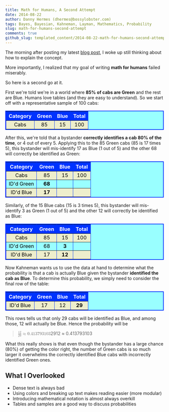 ```yaml
---
title: Math for Humans, A Second Attempt
date: 2014-08-22
author: Danny Hermes (dhermes@bossylobster.com)
tags: Bayes, Bayesian, Kahneman, Layman, Mathematics, Probability
slug: math-for-humans-second-attempt
comments: true
github_slug: templated_content/2014-08-22-math-for-humans-second-attempt.template
---
```


The morning after posting my latest
[blog post](/2014/07/conditional-probabilities-in-thinking.html),
I woke up still thinking about how to explain the concept.

More importantly, I realized that my goal of writing
**math for humans** failed miserably.

So here is a second go at it.

First we're told we're in a world where **85% of cabs are Green**
and the rest are Blue. Humans love tables (and they are
easy to understand). So we start off with a representative sample of 100
cabs:

<!--- http://blogknowhow.blogspot.com/2011/01/how-add-table-blogger-blogspot-post.html -->
<style type="text/css">
.nobrtable br { display: none }
.nobrtable tr {text-align: center;}
.nobrtable tr.alt td {background-color: #eeeecc; color: black;}
.nobrtable td {text-align: center;}
.nobrtable caption {caption-side:bottom;}
</style>

<div style="margin-left: auto; margin-right: auto; text-align: center;">
<div class="nobrtable">
<table border="2" bordercolor="#0033FF" cellpadding="10" cellspacing="0" style="background-color: #99ffff; border-collapse: collapse; color: black; margin-left: auto; margin-right: auto; width: 100%px;">
<tbody>
<tr style="background-color: #0033ff; color: white; padding-bottom: 4px; padding-top: 5px;">
<th>Category</th>
<th>Green</th>
<th>Blue</th>
<th>Total</th>
</tr>
<tr class="alt">
<td>Cabs</td>
<td>85</td>
<td>15</td>
<td>100</td>
</tr>
</tbody></table>
</div>
</div>

After this, we're told that a bystander
**correctly identifies a cab 80% of the time**, or 4 out of every 5.
Applying this to the 85 Green cabs (85 is 17 times 5), this bystander
will mis-identify 17 as Blue (1 out of 5) and the other 68 will
correctly be identified as Green:

<div style="margin-left: auto; margin-right: auto; text-align: center;">
<div class="nobrtable">
<table border="2" bordercolor="#0033FF" cellpadding="10" cellspacing="0" style="background-color: #99ffff; border-collapse: collapse; color: black; margin-left: auto; margin-right: auto; width: 100%px;">
<tbody>
<tr style="background-color: #0033ff; color: white; padding-bottom: 4px; padding-top: 5px;">
<th>Category</th>
<th>Green</th>
<th>Blue</th>
<th>Total</th>
</tr>
<tr class="alt">
<td>Cabs</td>
<td>85</td>
<td>15</td>
<td>100</td>
</tr>
<tr>
<td>ID'd Green</td>
<td><b>68</b></td>
<td></td>
<td></td>
</tr>
<tr class="alt">
<td>ID'd Blue</td>
<td><b>17</b></td>
<td></td>
<td></td>
</tr>
</tbody></table>
</div>
</div>

Similarly, of the 15 Blue cabs (15 is 3 times 5), this bystander will
mis-identify 3 as Green (1 out of 5) and the other 12 will correctly be
identified as Blue:

<div style="margin-left: auto; margin-right: auto; text-align: center;">
<div class="nobrtable">
<table border="2" bordercolor="#0033FF" cellpadding="10" cellspacing="0" style="background-color: #99ffff; border-collapse: collapse; color: black; margin-left: auto; margin-right: auto; width: 100%px;">
<tbody>
<tr style="background-color: #0033ff; color: white; padding-bottom: 4px; padding-top: 5px;">
<th>Category</th>
<th>Green</th>
<th>Blue</th>
<th>Total</th>
</tr>
<tr class="alt">
<td>Cabs</td>
<td>85</td>
<td>15</td>
<td>100</td>
</tr>
<tr>
<td>ID'd Green</td>
<td>68</td>
<td><b>3</b></td>
<td></td>
</tr>
<tr class="alt">
<td>ID'd Blue</td>
<td>17</td>
<td><b>12</b></td>
<td></td>
</tr>
</tbody></table>
</div>
</div>

Now Kahneman wants us to use the data at hand to determine what the
probability is that a cab is <span>actually Blue</span> given the
bystander **identified the cab as Blue**. To determine this
probability, we simply need to consider the final row of the table:

<div style="margin-left: auto; margin-right: auto; text-align: center;">
<div class="nobrtable">
<table border="2" bordercolor="#0033FF" cellpadding="10" cellspacing="0" style="background-color: #99ffff; border-collapse: collapse; color: black; margin-left: auto; margin-right: auto; width: 100%px;">
<tbody>
<tr style="background-color: #0033ff; color: white; padding-bottom: 4px; padding-top: 5px;">
<th>Category</th>
<th>Green</th>
<th>Blue</th>
<th>Total</th>
</tr>
<tr class="alt">
<td>ID'd Blue</td>
<td>17</td>
<td>12</td>
<td><b>29</b></td>
</tr>
</tbody></table>
</div>
</div>

This rows tells us that only 29 cabs will be identified as Blue, and
among those, 12 will actually be Blue. Hence the probability will be

<div class="katex-elt"><blockquote>
<span class="katex-display"><span class="katex"><span class="katex-mathml"><math><semantics><mrow><mfrac><mn>12</mn><mn>29</mn></mfrac><mo>&#8776;</mo><mn>0.413793103</mn></mrow><annotation encoding="application/x-tex">\frac{12}{29} \approx 0.413793103</annotation></semantics></math></span><span class="katex-html" aria-hidden="true"><span class="base"><span class="strut" style="height:2.00744em;vertical-align:-0.686em;"></span><span class="mord"><span class="mopen nulldelimiter"></span><span class="mfrac"><span class="vlist-t vlist-t2"><span class="vlist-r"><span class="vlist" style="height:1.32144em;"><span style="top:-2.314em;"><span class="pstrut" style="height:3em;"></span><span class="mord"><span class="mord">2</span><span class="mord">9</span></span></span><span style="top:-3.23em;"><span class="pstrut" style="height:3em;"></span><span class="frac-line" style="border-bottom-width:0.04em;"></span></span><span style="top:-3.677em;"><span class="pstrut" style="height:3em;"></span><span class="mord"><span class="mord">1</span><span class="mord">2</span></span></span></span><span class="vlist-s">&#8203;</span></span><span class="vlist-r"><span class="vlist" style="height:0.686em;"><span></span></span></span></span></span><span class="mclose nulldelimiter"></span></span><span class="mspace" style="margin-right:0.2777777777777778em;"></span><span class="mrel">&#8776;</span><span class="mspace" style="margin-right:0.2777777777777778em;"></span></span><span class="base"><span class="strut" style="height:0.64444em;vertical-align:0em;"></span><span class="mord">0</span><span class="mord">.</span><span class="mord">4</span><span class="mord">1</span><span class="mord">3</span><span class="mord">7</span><span class="mord">9</span><span class="mord">3</span><span class="mord">1</span><span class="mord">0</span><span class="mord">3</span></span></span></span></span>
</blockquote></div>

What this really shows is that even though the bystander has a large
chance (80%) of getting the color right, the number of Green cabs is
so much larger it overwhelms the correctly identified Blue cabs with
incorrectly identified Green ones.

What I Overlooked
-----------------

-   Dense text is always bad
-   Using colors and breaking up text makes reading easier (more
    modular)
-   Introducing mathematical notation is almost always overkill
-   Tables and samples are a good way to discuss probabilities
